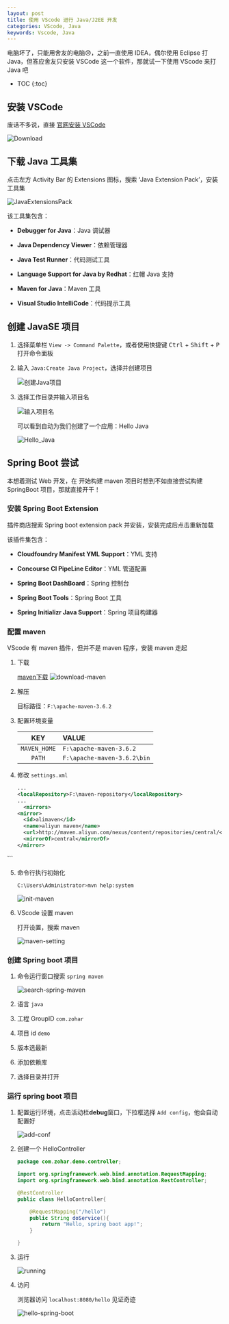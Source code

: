 ```yaml
---
layout: post
title: 使用 VScode 进行 Java/J2EE 开发
categories: VScode, Java
keywords: Vscode, Java
---
```


电脑坏了，只能用舍友的电脑😞，之前一直使用 IDEA，偶尔使用 Eclipse 打 Java，但答应舍友只安装 VSCode 这一个软件，那就试一下使用 VScode 来打 Java 吧

* TOC
{:toc}

## 安装 VSCode

废话不多说，直接 [官网安装 VSCode](https://code.visualstudio.com/Download "VSCode 下载")

![Download](/images/posts/vscode-java/download-vscode.png)

## 下载 Java 工具集

点击左方 Activity Bar 的 Extensions 图标，搜索 ‘Java Extension Pack’，安装工具集

![JavaExtensionsPack](/images/posts/vscode-java/java-extensions-pack.png)

该工具集包含：

* **Debugger for Java**：Java 调试器

* **Java Dependency Viewer**：依赖管理器

* **Java Test Runner**：代码测试工具

* **Language Support for Java by Redhat**：红帽 Java 支持

* **Maven for Java**：Maven 工具

* **Visual Studio IntelliCode**：代码提示工具

## 创建 JavaSE 项目

1. 选择菜单栏 `View -> Command Palette`，或者使用快捷键 <kbd>Ctrl</kbd> + <kbd>Shift</kbd> + <kbd>P</kbd> 打开命令面板

2. 输入 `Java:Create Java Project`，选择并创建项目

    ![创建Java项目](/images/posts/vscode-java/create-java-project.png)

3. 选择工作目录并输入项目名

    ![输入项目名](/images/posts/vscode-java/project-name.png)
    
    可以看到自动为我们创建了一个应用：Hello Java

    ![Hello_Java](/images/posts/vscode-java/hello-java.png)

## Spring Boot 尝试

本想着测试 Web 开发，在 开始构建 maven 项目时想到不如直接尝试构建 SpringBoot 项目，那就直接开干！

### 安装 Spring Boot Extension

插件商店搜索 Spring boot extension pack 并安装，安装完成后点击重新加载

该插件集包含：

* **Cloudfoundry Manifest YML Support**：YML 支持

* **Concourse CI PipeLine Editor**：YML 管道配置

* **Spring Boot DashBoard**：Spring 控制台

* **Spring Boot Tools**：Spring Boot 工具

* **Spring Initializr Java Support**：Spring 项目构建器

### 配置 maven

VScode 有 maven 插件，但并不是 maven 程序，安装 maven 走起

1. 下载

    [maven下载](https://maven.apache.org/download.cgi)
    ![download-maven](/images/posts/vscode-java/maven-download.png)

2. 解压

    目标路径：`F:\apache-maven-3.6.2`

3. 配置环境变量

    KEY | VALUE
    :-: | :-
    `MAVEN_HOME` | `F:\apache-maven-3.6.2`
    `PATH` | `F:\apache-maven-3.6.2\bin`

4. 修改 `settings.xml`

    ```xml
    ...
    <localRepository>F:\maven-repository</localRepository>
    ...
      <mirrors>
    <mirror>
      <id>alimaven</id>
      <name>aliyun maven</name>
      <url>http://maven.aliyun.com/nexus/content/repositories/central/</url>
      <mirrorOf>central</mirrorOf>
    </mirror>
  </mirrors>
    ```

5. 命令行执行初始化

    ```bash
    C:\Users\Administrator>mvn help:system
    ```

    ![init-maven](/images/posts/vscode-java/init-maven.png)

6. VScode 设置 maven

    打开设置，搜索 maven

    ![maven-setting](/images/posts/vscode-java/maven-vscode-setting.png)

### 创建 Spring boot 项目

1. 命令运行窗口搜索 `spring maven`

    ![search-spring-maven](/images/posts/vscode-java/search-spring-maven.png)

2. 语言 `java` 

3. 工程 GroupID `com.zohar`

4. 项目 id `demo`

5. 版本选最新

6. 添加依赖库

7. 选择目录并打开


### 运行 spring boot 项目

1. 配置运行环境，点击活动栏**debug**窗口，下拉框选择 `Add config`，他会自动配置好

    ![add-conf](/images/posts/vscode-java/add-conf.png)

2. 创建一个 HelloController

    ```java
    package com.zohar.demo.controller;

    import org.springframework.web.bind.annotation.RequestMapping;
    import org.springframework.web.bind.annotation.RestController;

    @RestController
    public class HelloController{

        @RequestMapping("/hello")
        public String doService(){
            return "Hello, spring boot app!";
        }

    }
    ```

3. 运行

    ![running](/images/posts/vscode-java/running.png)

4. 访问

    浏览器访问 `localhost:8080/hello` 见证奇迹

    ![hello-spring-boot](/images/posts/vscode-java/hello-spring-boot.png)
